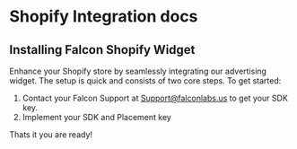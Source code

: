 # Shopify Integration docs

## Installing Falcon Shopify Widget

Enhance your Shopify store by seamlessly integrating our advertising widget. The setup is quick and consists of two core steps.
To get started:

1. Contact your Falcon Support at Support@falconlabs.us to get your SDK key.
2. Implement your SDK and Placement key

Thats it you are ready!
